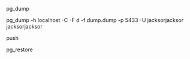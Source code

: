 pg_dump

pg_dump -h localhost -C -F d -f dump.dump -p 5433 -U jacksorjacksor jacksorjacksor

push

pg_restore
